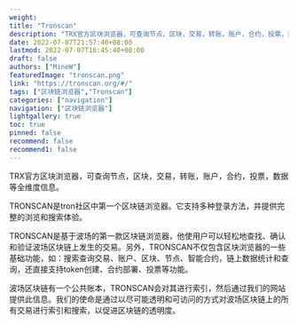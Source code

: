 ```yaml
---
weight: 
title: "Tronscan"
description: "TRX官方区块浏览器，可查询节点，区块，交易，转账，账户，合约，投票，数据等全维度信息"
date: 2022-07-07T21:57:40+08:00
lastmod: 2022-07-07T16:45:40+08:00
draft: false
authors: ["MineW"]
featuredImage: "tronscan.png"
link: "https://tronscan.org/#/"
tags: ["区块链浏览器","Tronscan"]
categories: ["navigation"]
navigation: ["区块链浏览器"]
lightgallery: true
toc: true
pinned: false
recommend: false
recommend1: false
---
```


TRX官方区块浏览器，可查询节点，区块，交易，转账，账户，合约，投票，数据等全维度信息。

TRONSCAN‎是tron社区中第一个区块链浏览器。它支持多种登录方法，并提供完整的浏览和搜索体验。‎

TRONSCAN是基于波场的第一款区块链浏览器，他使用户可以轻松地查找、确认和验证波场区块链上发生的交易。另外，TRONSCAN不仅包含区块浏览器的一些基础功能，如：搜索查询交易、账户、区块、节点、智能合约，链上数据统计和查询，还直接支持token创建、合约部署、投票等功能。

波场区块链有一个公共账本，TRONSCAN会对其进行索引，然后通过我们的网站提供此信息。我们的使命是通过以尽可能透明和可访问的方式对波场区块链上的所有交易进行索引和搜索，以促进区块链的透明度。